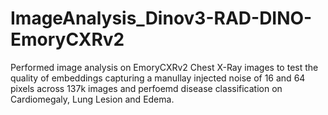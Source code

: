 # ImageAnalysis_Dinov3-RAD-DINO-EmoryCXRv2
Performed image analysis on EmoryCXRv2 Chest X-Ray images to test the quality of embeddings capturing a manullay injected noise of 16 and 64 pixels across 137k images and perfoemd disease classification on Cardiomegaly, Lung Lesion and Edema. 
